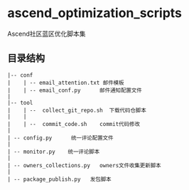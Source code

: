 # ascend_optimization_scripts
Ascend社区蓝区优化脚本集

## 目录结构
```
|-- conf
|    | -- email_attention.txt 邮件模板
|    | -- email_conf.py      邮件通知配置文件
|
|-- tool
|    | --  collect_git_repo.sh  下载代码仓脚本
|    |
|    | --  commit_code.sh    commit代码修改
|
| -- config.py      统一评论配置文件
|
| -- monitor.py    统一评论脚本
|
| -- owners_collections.py   owners文件收集更新脚本
| 
| -- package_publish.py   发包脚本
